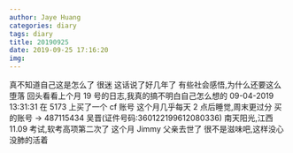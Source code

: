 ```yaml
---
author: Jaye Huang
categories: diary
tags: diary
title: 20190925
date: 2019-09-25 17:16:20
img:
---
```


真不知道自己这是怎么了
很迷
这话说了好几年了
有些社会感悟,为什么还要这么堕落
回头看看上个月 19 号的日志,我真的搞不明白自己怎么想的
09-04-2019 13:31:31 在 5173 上买了一个 cf 账号
这个月几乎每天 2 点后睡觉,周末更过分
买的账号 -> 487115434 吴晋(证件号码:360122199612080336) 南天阳光,江西
11.09 考试,软考高项第二次了
这个月 Jimmy 父亲去世了
很不是滋味吧,这样没心没肺的活着
